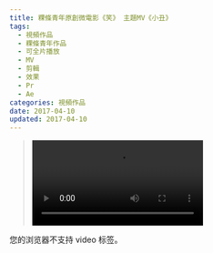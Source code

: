 ```yaml
---
title: 粿條青年原創微電影《笑》 主題MV《小丑》
tags:
  - 視頻作品
  - 粿條青年作品
  - 可全片播放
  - MV
  - 剪輯
  - 效果
  - Pr
  - Ae
categories: 視頻作品
date: 2017-04-10
updated: 2017-04-10
---
```


><video src="/asset/videos/小丑.mp4" controls="controls">
您的浏览器不支持 video 标签。
</video>
